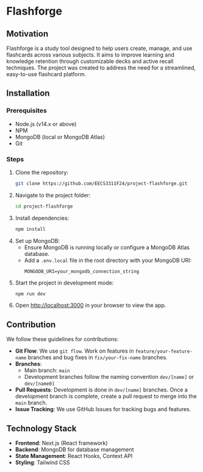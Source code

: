 # Flashforge

## Motivation
Flashforge is a study tool designed to help users create, manage, and use flashcards across various subjects. It aims to improve learning and knowledge retention through customizable decks and active recall techniques. The project was created to address the need for a streamlined, easy-to-use flashcard platform.

## Installation
### Prerequisites
- Node.js (v14.x or above)
- NPM
- MongoDB (local or MongoDB Atlas)
- Git

### Steps
1. Clone the repository:
   ```bash
   git clone https://github.com/EECS3311F24/project-flashforge.git
   ```
2. Navigate to the project folder:
   ```bash
   cd project-flashforge
   ```
3. Install dependencies:
   ```bash
   npm install
   ```
4. Set up MongoDB:
   - Ensure MongoDB is running locally or configure a MongoDB Atlas database.
   - Add a `.env.local` file in the root directory with your MongoDB URI:
     ```
     MONGODB_URI=your_mongodb_connection_string
     ```
5. Start the project in development mode:
   ```bash
   npm run dev
   ```
6. Open [http://localhost:3000](http://localhost:3000) in your browser to view the app.

## Contribution
We follow these guidelines for contributions:

- **Git Flow**: We use `git flow`. Work on features in `feature/your-feature-name` branches and bug fixes in `fix/your-fix-name` branches.
- **Branches**: 
  - Main branch: `main`
  - Development branches follow the naming convention `dev/[name]` or `dev/[name0]`
- **Pull Requests**: Development is done in `dev/[name]` branches. Once a development branch is complete, create a pull request to merge into the `main` branch.
- **Issue Tracking**: We use GitHub Issues for tracking bugs and features.

## Technology Stack
- **Frontend**: Next.js (React framework)
- **Backend**: MongoDB for database management
- **State Management**: React Hooks, Context API
- **Styling**: Tailwind CSS
